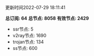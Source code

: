更新时间2022-07-29 18:11:41

**总订阅: 64**
**总节点: 8058**
**有效节点: 2429**
- ssr节点: 5
- v2ray节点: 1690
- trojan节点: 134
- ss节点: 600

